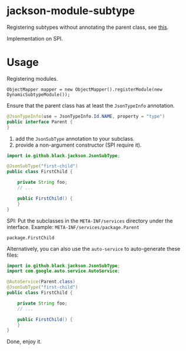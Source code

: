 # jackson-module-subtype

Registering subtypes without annotating the parent class,
see [this](https://github.com/FasterXML/jackson-databind/issues/2104).

Implementation on SPI.

# Usage

Registering modules.

```
ObjectMapper mapper = new ObjectMapper().registerModule(new DynamicSubtypeModule());
```

Ensure that the parent class has at least the `JsonTypeInfo` annotation.

```java
@JsonTypeInfo(use = JsonTypeInfo.Id.NAME, property = "type")
public interface Parent {
}
```

1. add the `JsonSubType` annotation to your subclass.
2. provide a non-argument constructor (SPI require it).

```java
import io.github.black.jackson.JsonSubType;

@JsonSubType("first-child")
public class FirstChild {

    private String foo;
    // ...

    public FirstChild() {
    }
}
```

SPI: Put the subclasses in the `META-INF/services` directory under the interface.
Example: `META-INF/services/package.Parent`

```
package.FirstChild
```

Alternatively, you can also use the `auto-service` to auto-generate these files:

```java
import io.github.black.jackson.JsonSubType;
import com.google.auto.service.AutoService;

@AutoService(Parent.class)
@JsonSubType("first-child")
public class FirstChild {

    private String foo;
    // ...

    public FirstChild() {
    }
}
```

Done, enjoy it.